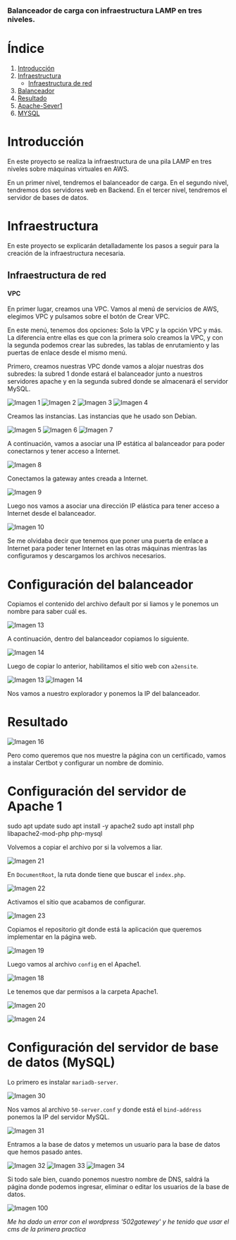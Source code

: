 ### Balanceador de carga con infraestructura LAMP en tres niveles.

# Índice
1. [Introducción](#introducción)
2. [Infraestructura](#infraestructura)
   * [Infraestructura de red](#infraestructura-de-red)
3. [Balanceador](#configuración-del-balanceador)
4. [Resultado](#resultado)
5. [Apache-Sever1](#configuración-del-servidor-de-apache-1)
6. [MYSQL](#configuración-del-servidor-de-base-de-datos-mysql)

# Introducción

En este proyecto se realiza la infraestructura de una pila LAMP en tres niveles sobre máquinas virtuales en AWS.

En un primer nivel, tendremos el balanceador de carga. En el segundo nivel, tendremos dos servidores web en Backend. En el tercer nivel, tendremos el servidor de bases de datos.

# Infraestructura

En este proyecto se explicarán detalladamente los pasos a seguir para la creación de la infraestructura necesaria.

## Infraestructura de red

#### VPC

En primer lugar, creamos una VPC. Vamos al menú de servicios de AWS, elegimos VPC y pulsamos sobre el botón de Crear VPC.

En este menú, tenemos dos opciones: Solo la VPC y la opción VPC y más. La diferencia entre ellas es que con la primera solo creamos la VPC, y con la segunda podemos crear las subredes, las tablas de enrutamiento y las puertas de enlace desde el mismo menú.

Primero, creamos nuestras VPC donde vamos a alojar nuestras dos subredes: la subred 1 donde estará el balanceador junto a nuestros servidores apache y en la segunda subred donde se almacenará el servidor MySQL.

![Imagen 1](Fotos/1.png)
![Imagen 2](Fotos/2.png)
![Imagen 3](Fotos/3.png)
![Imagen 4](Fotos/4.png)


Creamos las instancias. Las instancias que he usado son Debian.

![Imagen 5](Fotos/5.png)
![Imagen 6](Fotos/6.png)
![Imagen 7](Fotos/7.png)

A continuación, vamos a asociar una IP estática al balanceador para poder conectarnos y tener acceso a Internet.

![Imagen 8](Fotos/8.png)

Conectamos la gateway antes creada a Internet.

![Imagen 9](Fotos/9.png)

Luego nos vamos a asociar una dirección IP elástica para tener acceso a Internet desde el balanceador.

![Imagen 10](Fotos/10.png)

Se me olvidaba decir que tenemos que poner una puerta de enlace a Internet para poder tener Internet en las otras máquinas mientras las configuramos y descargamos los archivos necesarios.

# Configuración del balanceador

Copiamos el contenido del archivo default por si liamos y le ponemos un nombre para saber cuál es.

![Imagen 13](Fotos/11.png)

A continuación, dentro del balanceador copiamos lo siguiente.

![Imagen 14](Fotos/12.png)

Luego de copiar lo anterior, habilitamos el sitio web con `a2ensite`.

![Imagen 13](Fotos/13.png)
![Imagen 14](Fotos/14.png)

Nos vamos a nuestro explorador y ponemos la IP del balanceador.

# Resultado
![Imagen 16](Fotos/16.png)

Pero como queremos que nos muestre la página con un certificado, vamos a instalar Certbot y configurar un nombre de dominio.



# Configuración del servidor de Apache 1

sudo apt update
sudo apt install -y apache2
sudo apt install php libapache2-mod-php php-mysql


Volvemos a copiar el archivo por si la volvemos a liar.

![Imagen 21](Fotos/21.png)

En `DocumentRoot`, la ruta donde tiene que buscar el `index.php`.

![Imagen 22](Fotos/22.png)

Activamos el sitio que acabamos de configurar.

![Imagen 23](Fotos/23.png)

Copiamos el repositorio git donde está la aplicación que queremos implementar en la página web.

![Imagen 19](Fotos/19.png)

Luego vamos al archivo `config` en el Apache1.

![Imagen 18](Fotos/18.png)

Le tenemos que dar permisos a la carpeta Apache1.

![Imagen 20](Fotos/20.png)

![Imagen 24](Fotos/24.png)

# Configuración del servidor de base de datos (MySQL)

Lo primero es instalar `mariadb-server`.

![Imagen 30](Fotos/30.png)

Nos vamos al archivo `50-server.conf` y donde está el `bind-address` ponemos la IP del servidor MySQL.

![Imagen 31](Fotos/31.png)

Entramos a la base de datos y metemos un usuario para la base de datos que hemos pasado antes.

![Imagen 32](Fotos/32.png)
![Imagen 33](Fotos/33.png)
![Imagen 34](Fotos/34.png)

Si todo sale bien, cuando ponemos nuestro nombre de DNS, saldrá la página donde podemos ingresar, eliminar o editar los usuarios de la base de datos.

![Imagen 100](Fotos/100.png)

*Me ha dado un error con el wordpress '502gatewey' y he tenido que usar el cms de la primera practica*
